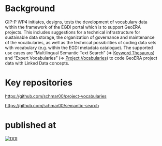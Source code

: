 # Background

[GIP-P](https://geoera.eu/projects/gip-p/) WP4 initiates, designs, tests the development of vocabulary data within the framework of the EGDI portal which is to support GeoERA projects. This includes suggestions for a technical infrastructure for sustainable data storage, the organization of governance and maintenance of the vocabularies, as well as the technical possibilities of coding data sets with vocabulary (e.g. within the EGDI metadata catalogue). The supported use cases are “Multilingual Semantic Text Search” (=> [Keyword Thesaurus](https://github.com/GeoEra-GIP/WP4-Semantics/tree/master/Keyword%20Thesaurus)) and “Expert Vocabularies” (=> [Project Vocabularies](https://github.com/GeoEra-GIP/WP4-Semantics/tree/master/Project%20Vocabularies)) to code GeoERA project data with Linked Data concepts.

# Key repositories

https://github.com/schmar00/project-vocabularies 

https://github.com/schmar00/semantic-search

# published at  
[![DOI](https://zenodo.org/badge/168712415.svg)](https://zenodo.org/doi/10.5281/zenodo.10057196)


